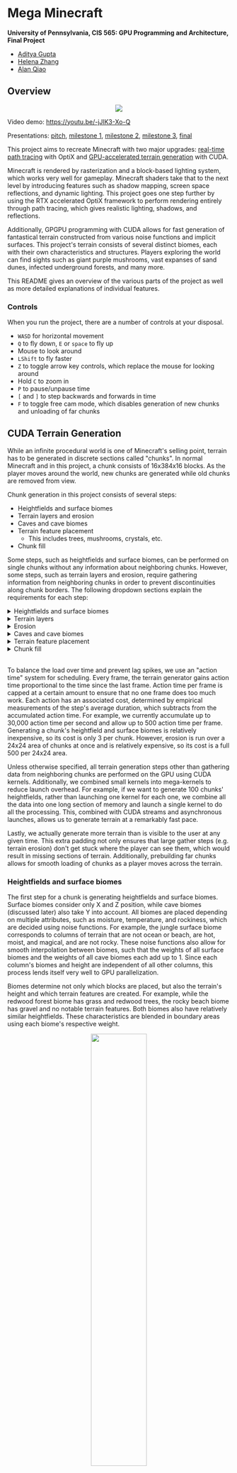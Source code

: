 # Mega Minecraft

**University of Pennsylvania, CIS 565: GPU Programming and Architecture, Final Project**

- [Aditya Gupta](https://adityag1.com/)
- [Helena Zhang](https://TODO.com/)
- [Alan Qiao](https://github.com/alan-qiao)

## Overview

<p align="center">
<img src="screenshots/12-6-2023/003.png" />
</p>

Video demo: https://youtu.be/-jJlK3-Xo-Q

Presentations: [pitch](https://docs.google.com/presentation/d/1diNXEq5zh7sp-kLlicTRt6OauGhyoBQNioDrIS7CHgw/edit?usp=drive_link), [milestone 1](https://docs.google.com/presentation/d/1w-iPBXFwFRybcw83rd-0xASlZbd4SomW0N69Pd39GI8/edit?usp=drive_link), [milestone 2](https://docs.google.com/presentation/d/1ijMXoqlIA5VvDqb1u5g5c89ef7WNxHP0v6aBaLHurk0/edit?usp=drive_link), [milestone 3](https://docs.google.com/presentation/d/1v4xKOEgfSngcHueTKa6YUtCG71jlRXH6r8Zsi7kEJ9g/edit?usp=drive_link), [final](https://docs.google.com/presentation/d/1hJqihCJB2vvmbETzr0PaqVKXA8CzNjkt8WNAU2PxQN0/edit?usp=drive_link)

This project aims to recreate Minecraft with two major upgrades: <ins>real-time path tracing</ins> with OptiX and <ins>GPU-accelerated terrain generation</ins> with CUDA.

Minecraft is rendered by rasterization and a block-based lighting system, which works very well for gameplay. Minecraft shaders take that to the next level by introducing features such as shadow mapping, screen space reflections, and dynamic lighting. This project goes one step further by using the RTX accelerated OptiX framework to perform rendering entirely through path tracing, which gives realistic lighting, shadows, and reflections.

Additionally, GPGPU programming with CUDA allows for fast generation of fantastical terrain constructed from various noise functions and implicit surfaces. This project's terrain consists of several distinct biomes, each with their own characteristics and structures. Players exploring the world can find sights such as giant purple mushrooms, vast expanses of sand dunes, infected underground forests, and many more.

This README gives an overview of the various parts of the project as well as more detailed explanations of individual features.

### Controls

When you run the project, there are a number of controls at your disposal.

- `WASD` for horizontal movement
- `Q` to fly down, `E` or `space` to fly up
- Mouse to look around
- `LShift` to fly faster
- `Z` to toggle arrow key controls, which replace the mouse for looking around
- Hold `C` to zoom in
- `P` to pause/unpause time
- `[` and `]` to step backwards and forwards in time
- `F` to toggle free cam mode, which disables generation of new chunks and unloading of far chunks

## CUDA Terrain Generation

While an infinite procedural world is one of Minecraft's selling point, terrain has to be generated in discrete sections called "chunks". In normal Minecraft and in this project, a chunk consists of 16x384x16 blocks. As the player moves around the world, new chunks are generated while old chunks are removed from view.

Chunk generation in this project consists of several steps:

- Heightfields and surface biomes
- Terrain layers and erosion
- Caves and cave biomes
- Terrain feature placement
  - This includes trees, mushrooms, crystals, etc.
- Chunk fill

Some steps, such as heightfields and surface biomes, can be performed on single chunks without any information about neighboring chunks. However, some steps, such as terrain layers and erosion, require gathering information from neighboring chunks in order to prevent discontinuities along chunk borders. The following dropdown sections explain the requirements for each step:

<details>
<summary>Heightfields and surface biomes</summary>
<img src="screenshots/readme/chunk_gen/single_chunk.png" width="20%" />
<br>
<em>Generating heightfields and surface biomes considers only a single 16x16 chunk (blue).</em>
<br>&nbsp;
</details>

<details>
<summary>Terrain layers</summary>
<img src="screenshots/readme/chunk_gen/single_chunk_1_block_border.png" width="20%" />
<br>
<em>Generating terrain layers requires gathering some padding data (orange) from surrounding chunks to calculate the slope of this chunk's heightfield (blue).</em>
<br>&nbsp;
</details>

<details>
<summary>Erosion</summary>
<img src="screenshots/readme/chunk_gen/erosion.png" width="20%" />
<br>
<em>Erosion considers a 12x12 zone of chunks (green) with 6 chunks of padding on each side (purple).</em>
<br>&nbsp;
</details>

<details>
<summary>Caves and cave biomes</summary>
<img src="screenshots/readme/chunk_gen/single_chunk.png" width="20%" />
<br>
<em>Like for heightfields and surface biomes, generating caves and cave biomes considers only a single chunk (blue).</em>
<br>&nbsp;
</details>

<details>
<summary>Terrain feature placement</summary>
<img src="screenshots/readme/chunk_gen/features.png" width="20%" />
<br>
<em>For generating terrain features, each chunk considers itself (green) and all chunks up to 3 chunks away (purple).</em>
<br>&nbsp;
</details>

<details>
<summary>Chunk fill</summary>
<img src="screenshots/readme/chunk_gen/single_chunk.png" width="20%" />
<br>
<em>Once all data has been gathered, this step fills an entire chunk (blue) with one kernel call.</em>
</details>
<br>

To balance the load over time and prevent lag spikes, we use an "action time" system for scheduling. Every frame, the terrain generator gains action time proportional to the time since the last frame. Action time per frame is capped at a certain amount to ensure that no one frame does too much work. Each action has an associated cost, determined by empirical measurements of the step's average duration, which subtracts from the accumulated action time. For example, we currently accumulate up to 30,000 action time per second and allow up to 500 action time per frame. Generating a chunk's heightfield and surface biomes is relatively inexpensive, so its cost is only 3 per chunk. However, erosion is run over a 24x24 area of chunks at once and is relatively expensive, so its cost is a full 500 per 24x24 area.

Unless otherwise specified, all terrain generation steps other than gathering data from neighboring chunks are performed on the GPU using CUDA kernels. Additionally, we combined small kernels into mega-kernels to reduce launch overhead. For example, if we want to generate 100 chunks' heightfields, rather than launching one kernel for each one, we combine all the data into one long section of memory and launch a single kernel to do all the processing. This, combined with CUDA streams and asynchronous launches, allows us to generate terrain at a remarkably fast pace.

Lastly, we actually generate more terrain than is visible to the user at any given time. This extra padding not only ensures that large gather steps (e.g. terrain erosion) don't get stuck where the player can see them, which would result in missing sections of terrain. Additionally, prebuilding far chunks allows for smooth loading of chunks as a player moves across the terrain.

### Heightfields and surface biomes

The first step for a chunk is generating heightfields and surface biomes. Surface biomes consider only X and Z position, while cave biomes (discussed later) also take Y into account. All biomes are placed depending on multiple attributes, such as moisture, temperature, and rockiness, which are decided using noise functions. For example, the jungle surface biome corresponds to columns of terrain that are not ocean or beach, are hot, moist, and magical, and are not rocky. These noise functions also allow for smooth interpolation between biomes, such that the weights of all surface biomes and the weights of all cave biomes each add up to 1. Since each column's biomes and height are independent of all other columns, this process lends itself very well to GPU parallelization.

Biomes determine not only which blocks are placed, but also the terrain's height and which terrain features are created. For example, while the redwood forest biome has grass and redwood trees, the rocky beach biome has gravel and no notable terrain features. Both biomes also have relatively similar heightfields. These characteristics are blended in boundary areas using each biome's respective weight.

<p align="center">
  <img src="screenshots/readme/biome_blend.png" width="50%" />
  <br>
  <em>As the two biomes blend, their blocks also mix.</em>
</p>

The height and biome weights of each column are stored for later use.

### Terrain layers and erosion

After heights and surface biomes are decided, the next step is to generate terrain layers and perform an erosion simulation. Our technique is based on [Procedural Generation of Volumetric Data for Terrain](https://www.diva-portal.org/smash/get/diva2:1355216/FULLTEXT01.pdf) (Machado 2019). First, layers of various materials (stone, dirt, sand, etc.) are generated using fBm noise functions. Each layer has parameters for base height and variation, and different biomes can also assign more or less weight to different layers. Layer heights are also smoothly interpolated between surface biomes based on the biomes' weights.

<p align="center">
  <img src="screenshots/readme/layers.png" width="30%" />
  <br>
  <em>A section of 9x9 chunks showing various layers.</em>
</p>

The top layers are "loose" and consist of materials like dirt, sand, and gravel. Loose layers' heights are determined in part by the terrain's slope, which requires gathering the 8 surrounding chunks of each chunk in order to determine the slope of the chunk's edges. Once all layers are placed, erosion proceeds starting from the lowest loose layer and going up to the highest. Rather than a traditional erosion simulation, which moves material from a column to its surrounding columns, we use Machado's proposed "slope method", which removes material from a column if it has too high of a difference in layer heights from its surrounding columns.

<p align="center">
  <img src="screenshots/readme/slope_method.png" width="40%" />
  <br>
  <em>Illustration from the paper of the slope method, where</em> α <em>is the maximum angle between neighboring layers (defined per material).</em>
</p>

The process is repeated until the terrain no longer changes. However, since erosion of a specified area relies on surrounding terrain data as well, performing this process on a chunk-by-chunk basis would lead to discontinuities. For that reason, we gather an entire 12x12 "zone" of chunks, as well as a further 6 chunks of padding on each side, before performing erosion on the entire 24x24 chunk area. Afterwards, we keep the eroded data for the center zone while discarding that of the padding chunks.

Erosion leads to more natural looking terrain, especially in steep areas. For example, in the jungle biome, erosion exposes subterranean stone in hilly areas while mostly ignoring relatively flat areas.

<p align="center">
  <img src="screenshots/readme/jungle_erosion.png" width="50%" />
  <br>
  <em>Notice how the relatively flat left side is mostly grassy while the steeper right side has much more exposed stone.</em>
</p>

### Caves and cave biomes

Once terrain erosion has completed, caves are carved out of the terrain. The main caves are heavily inspired by a Minecraft mod called [Worley's Caves](https://www.curseforge.com/minecraft/mc-mods/worleys-caves). True to their name, these caves use a modified version of Worley noise to generate infinite branching tunnels and large open areas. Most of the caves are hidden fully underground, but ravines located throughout the terrain provide access to the subterranean world.

<p align="center">
  <img src="screenshots/readme/ravine.png" width="50%" />
  <br>
  <em>A relatively small opening...</em>
</p>
<p align="center">
  <img src="screenshots/readme/ravine_cave.png" width="50%" />
  <br>
  <em>...can lead to a huge cave!</em>
</p>

The cave generation kernel first determines whether each block is in a cave, then it flattens that information into "cave layers". A cave layer describes a contiguous vertical section of air in a single terrain column. Each layer has a start and and an end, as well as a start cave biome and an end cave biome. Cave biomes are determined in a similar fashion to surface biomes, except some cave biome attributes also take Y position into account. Each cave layer's biome is chosen at random, with each biome's weight serving as its chance of being chosen.

Flattening the 3D information into layers allows for easily querying the start, end, height, and biomes of any layer, which is essential for placing cave features (described in the next section).

<p align="center">
  <img src="screenshots/readme/cave_side_view.png" width="50%" />
  <br>
  <em>Side view of some caves.</em>
</p>

### Terrain feature placement

At this point, the surface height, each cave layer's start and end height, and all biomes have been decided. The next step is to place terrain features, which is done on the CPU due to the inability to predetermine how many features a chunk will contain. 

Each feature type has its own uniform grid with varying cell size and cell padding. For example, large purple mushrooms have a cell size of 10 and a padding of 2, meaning that each mushroom is placed at a random point in the center 6x6 area of a 10x10 grid cell. Each cell also has a certain chance of actually containing the feature, which helps give a more random appearance to the placements. For large purple mushrooms, the chance is 50%.

<p align="center">
  <img src="screenshots/readme/feature_placement.png" width="25%" />
  <br>
  <em>Continuing the purple mushrooms example, each grid cell (outlined by black borders) represents 10x10 blocks. Gray areas are padding and purple dots are feature placements.</em>
</p>

Feature generators also contain lists of acceptable top layers so that, for example, trees are not placed on stone. For purple mushrooms, the only acceptable top layer is dirt at a thickness of at least 0.3. Even though the final top block in the biome is mycelium, the actual terrain layer is dirt and the mycelium is placed in the postprocessing step, meaning mushrooms will end up being placed on mycelium.

Each biome has its own set of feature generators. To place surface features, for each column of terrain, we first pick a random surface biome at random based on that column's biome weights. Then, for each of that biome's feature generators, we check whether any of them would generate a feature at exactly the current column's position, and if so, we place the feature on the current column with the chance set by the feature generation. Cave features are placed in a similar manner, except some of them generate from the ceiling as well. Cave feature generation uses the randomly predetermined cave biome of each cave layer instead of calculating a new random cave biome.

Since features can cross chunk boundaries, the last step is to gather the features of this chunk and surrounding chunks into one list to send to the final chunk fill kernel. Currently, the radius is set to 3 chunks, so features should be no more than 48 blocks wide.

### Chunk fill

The only thing left now is to actually fill the chunk's blocks. This step takes in various inputs:

- Heightfield
- Biome weights
- Terrain layers
- Cave layers
- Feature placements

If a position is below its column's height, it is filled in with a block depending its corresponding terrain layer. If the block is in a cave layer, it will instead be filled with air. After the layers are filled out, some biomes also apply special post-processing functions. For example, the frozen wasteland biome turns water into ice while the mesa biome places layers of colorful terracotta. As with all other biome-related processes, these too are interpolated across biome boundaries using biome weights.

After the base terrain has been constructed, terrain features are filled in. Each thread loops over all gathered features and places the first one found at the current position. Feature placement generally consists of constructing implicit surfaces (e.g. signed distance functions) and checking whether the current position lies inside any of them. These surfaces range from spheres to hexagonal prisms to splines, and many are distorted by noise and randomness to give a more natural feel. For example, each purple mushroom consists of a spline for its stem and a cylinder for its cap. Additionally, the spline is actually made up of multiple cylinders at a high enough resolution to give a smooth appearance. Much of this logic was inspired by the approach of the Minecraft mod [BetterEnd](https://www.curseforge.com/minecraft/mc-mods/betterend), which uses signed distance functions for its terrain features.

Feature placement also makes use of many early exit conditions to ensure that a thread does not perform intensive calculations for features which are nowhere near its position. Each feature type also comes with height bounds, which specify the upper and lower bounds of the feature type when compared to its placement point. This allows for determining the minimum and maximum height of all gathered features in a chunk, which in turn lets many threads safely exit without considering any feature placements.

<p align="center">
  <img src="screenshots/readme/various_features.png" width="50%" />
  <br>
  <em>Various features placed across multiple different biomes.</em>
</p>

Once all features are placed, the blocks are copied from the GPU to the CPU. Then, the last step is placing "decorators", which are blocks like flowers and small mushrooms. This is done on the CPU due to the potentially different number of positions to check for decorator placement in each column. Each biome has a set of decorator generators, each containing a chance per block, allowed bottom blocks (e.g. grass for flowers), allowed blocks to replace (usually air but can be water for ocean decorators), and optionally a second block for decorators that are two blocks tall. Some decorators, like crystals in the crystal caves, can even generate hanging from the ceiling.

<p align="center">
  <img src="screenshots/readme/birch_forest_decorators.png" width="50%" />
  <br>
  <em>Decorators in the lush birch forest biome, including grass, dandelions, peonies, and lilacs.</em>
</p>

Once decorators are placed, the chunk's block data is fully complete. All that remains is creating vertices from the blocks and sending those to the GPU to construct acceleration structures.

## OptiX Path Tracing

To efficiently and realistically render the terrain, this project uses hardware-accelerated path tracing which supports \[list features here\]. The path tracer itself is built with NVIDIA OptiX 8.0, while the final frame rasterizer and game window use DirectX 11 and the Windows API.

<p align="center">
  <img src="screenshots/readme/app_pipeline.png" width="30%" />
  <br>
  <em>Flowchart outlining application process and API segmentation.</em>
</p>

As shown in the flowchart above, each frame starts from processing any application messages. If an application message is received, it triggers a corresponding scene state update, which may be a player movement, window resize, zoom adjustment, or camera rotation. All of these events can cause changes in the currently visible region, which triggers the terrain generation process for newly visible chunks and unloads chunks that are too far. Once chunk generation is complete, it causes an update to the acceleration structures used by the path tracer. Regardless of whether new chunks are generated, the path tracing procedure is then launched to actually render the scene. The noisy output from path tracing, along with albedo and normals guide images, are then denoised. The final denoised output is then transferred to DirectX 11, which renders the frame using a single triangle that covers the entire screen.

### Base path tracer

The path tracer consists of various OptiX programs, which are similar to regular shaders in that they are located on the GPU and represent different shading operations. They are also organized into different program groups that represent different functionalities. All shader program groups are stored in a Shader Binding Table (SBT). 

Dispatching an OptiX render will first call the raygen program group. This program group not only determines which pixel a thread corresponds to and generates a ray pointing at that pixel, but it also iterates through the ray's bounces and even launches occlusion rays for shadow calculations.

Then, the hit program groups are called when a ray hits geometry in the scene. There are two types of hit programs: any-hit and closest-hit. Any-hit programs are called on any intersection; we use them to ignore intersections with full transparency (e.g. in tall grass and flowers). Closest-hit programs are called on the closest intersection; these are where we evaluate BRDFs, accumulate light, and determine how rays bounce.

If a ray does not hit any geometry, it insteaad calls a miss program group. In our project, miss program groups are used mostly for occlusion testing and sky shading.

Lastly, buffering the scene geometry to the GPU requires further setup. As the user navigates through the terrain, new chunks are generated while old chunks are unloaded. To allow for this dynamic rendering of chunks, we use a two-layer setup of acceleration structures. Each chunk is represented by a Geometry Acceleration Structure (GAS), which are children of a top-level Instance Acceleration Structure (IAS). This allows for easily adding and removing chunks (GASes) from the current set of geometry, as the device-side handle of the IAS never changes.

Combining the OptiX programs and acceleration structures results in a full path tracing pipeline:

<p align="center">
  <img src="screenshots/readme/optix_programs.jpg" width="50%" />
  <br>
  <em>OptiX program relationships.</em>
</p>

### Path tracer features

The OptiX path tracer uses several physically based shading techniques to shade the terrain in a realistic manner. Due to the complexity of the terrain with various emissive objects, an accurate light simulation is necessary to correcty simulate the light interaction at any location in the scene. The path tracer achieves this with global illumination; this technique multiplies the intersection's color with the color of the ray and adds this color accumulation to the pixel of initial interaction. As a ray bounces through the scene, the pixel represented by this ray accumulates the colors from all the ray intersections, lights, and the sky.

Next, the path tracer uses direct lighting to add light influence on the pixel when an intersection is not obscured by another object to a light source by adding the light's emission with the ray color. This technique adds strong, visible shadows to surfaces that can only be reached through indirect lighting. Soft shadows can also be simulated by sampling the entire surface of a light source. Direct lighting utilizes different types of rays and shader programs that are defined when OptiX is initialized by using a closest hit shader to calculate color accumulation and any hit shader to find obstructions to a light source. 

<p align="center">
  <img src="screenshots/12-3-2023/008.png" width="50%" />
  <br>
  <em>Objects block sunlight and cast shadows on surfaces</em>
</p>


Different materials in the scene would reflect light differently. Most notably, water and crystals have specular reflective and refractive properties. When a ray hits such an object, the ray has a chance of being refracted if its Index of Refraction allows, and the following ray bounce would bend slightly according to the IoR and transmit the light through the object. Otherwise, the light will be reflected according to the direction of the surface normal. Some other materials with reflective properties, such as sand and gravel, have microfacet roughness reflexivity that makes them appear slightly reflective without being transparent. 

<p align="center">
  <img src="screenshots/12-6-2023/009.png" width="50%" />
  <br>
  <em>Water is reflective, and also see-through.</em>
</p>


Finally, rays may experience volumetric scattering in the scene during certain times of the day in the scene. In the case of scattering, the ray would not reach its intended intersection point. However, it is also inefficient to simulate multiple cases of scattering of a ray in a random direction, so the path tracer checks for direct lighting at a ray's first scattering occurrence. If the scattered ray is not directly illuminated by a light source, the ray is considered "absorbed" by the volumetric particle. This technique creates volumetric fog, which is best represented by light rays traveling in between gaps in the terrain. 

<p align="center">
  <img src="screenshots/readme/mushroom_rays.png" width="50%" />
  <br>
  <em>Rays of sunlight going through gaps between mushroom stems.</em>
</p>

### Optimizations

We made various optimizations to our OptiX pipeline to improve path tracing performance. Special thanks goes to [Detlef Roettger](https://forums.developer.nvidia.com/u/droettger/) for advising us on this topic.

First, we choose debug logging and error checking levels based on whether we are launching the project in debug or release mode. Debug messages provide invaluable information for solving issues with the project, but enabling them can severely degrade performance. In release mode, we remove most logging and error checking to allow for much higher performance.

Next, since the maximum number of renderable chunks at once is known ahead of time as a function of the maximum render distance, we can preallocate memory for certain structs to avoid having to allocate memory on the fly. We also store an array of chunk data with a fixed maximum size along with a pool of chunk IDs that is drawn from whenever a new chunk is created. These methods allow for easily updating GASes and the IAS each frame if necessary. The structure of the GASes and IAS is also important; we use the previously mentioned hierarchy with many GASes under one IAS along with the scene hierarchy flag `OPTIX_TRAVERSABLE_GRAPH_FLAG_ALLOW_SINGLE_LEVEL_INSTANCING` to take full advantage of RTX cores.

Additionally, each frame's final denoised output is rendered directly into a D3D11 texture using CUDA-D3D11 interop, which removes the need for costly transfers between host and device. The D3D11 renderer itself uses an oversized fullscreen triangle to render to the screen, which avoids the [possible redraws](https://wallisc.github.io/rendering/2021/04/18/Fullscreen-Pass.html) that can come with a fullscreen quad. The vertex shader also generates vertex positions and UVs directly to minimize its memory footprint.

### Sky

The sky includes a full day and night cycle, complete with a sun, moon, clouds, and stars. During sunrise and sunset, the sky becomes a bright orange near the sun. Additionally, since they are the main sources of light on the surface, the sun and moon are also sampled for direct lighting to reduce noise.

<p align="center">
  <img src="screenshots/12-3-2023/002.png" width="50%" />
  <br>
  <em>The sun sets over an oasis.</em>
</p>

<p align="center">
  <img src="screenshots/12-3-2023/006.png" width="50%" />
  <br>
  <em>Shadowy fungi against a starry night sky.</em>
</p>

### Denoising

The denoiser implemented in this program is the AOV denoiser packaged with OptiX 8. The denoiser can optionally be set to 2x upscaling mode, which renders at half the preset render resolution and uses the denoiser to upscale back to the original size, reducing the raytracing workload. This section gives a brief overview of each denoiser and its pros and cons. For more details on the denoisers, please refer to the official API documentation linked below in the references section.

#### OptiX AOV denoiser

The AOV denoiser takes in a noisy path traced image as well as auxiliary albedo and normals buffers. it also does some additional calculations for HDR inputs to determine the average color. Then, using a pre-trained neural network, it outputs a denoised final image. Using the auxiliary buffers greatly increases the denoiser's efficacy, especially in areas without much direct lighting, as the denoiser can more easily distinguish between different blocks and colors.

Using a denoiser does result in a noticeable performance drop, but it leads to much faster convergence of the final image. It takes less than a second for the render to fully converge when aboveground. When underground, it takes around 5 seconds since we do not sample emissive surfaces for direct lighting.

One caveat of the denoiser is that it does not work very well when the player is in motion. There is noticeable camera flickering as the path tracing noise moves across the screen, and the problem is once again exacerbated in caves due to the lack of direct lighting.

#### OptiX 2x upscaling AOV denoiser

The 2x upscaling AOV denoiser acts very similarly to the regular AOV denoiser, except that it additionally scales the image up by 2x. This allows for keeping the final render size constant while halving the raytracing resolution, effectively reducing the raytracing workload to 25%.

This comes with the obvious advantage of greatly increasaing performance. We saw around a 2x improvement in performance when rendering at 720x540 and 1920x1080. Additionally, this model can be used for "supersampling" by raytracing at the window resolution, scaling up to 2x using the denoiser, then downsampling to the window resolution.

However, this denoiser of course comes with some disadvantages. The main disadvantage is that areas with high frequency detail tend to become blurry. For example, tree leaves generally have high frequency detail because leaf textures have many transparent pixels mixed in among opaque pixels.

<p align="center">
  <img src="screenshots/readme/trees_regular.png" width="50%" /><img src="screenshots/readme/trees_upscaled.png" width="50%" />
  <br>
  <em>The same two trees, rendered at full resolution (left) and half resolution with upscaling (right). Notice that the leaves are much blurrier with upscaling.</em>
</p>

Additionally, as with the regular AOV denoiser, this denoiser does not work very well with motion.

## Gallery

Sections are organized in chronological order.

<details>
<summary>Terrain rendered with OpenGL</summary>
<br>
<img src="screenshots/11-13-2023/minecraft_01.png" />
<img src="screenshots/11-13-2023/minecraft_04.png" />
<img src="screenshots/11-13-2023/minecraft_03.png" />
<img src="screenshots/11-13-2023/minecraft_02.png" />
</details>

<details>
<summary>First path traced results</summary>
<br>
<img src="screenshots/11-23-2023/terrain.png" />
<img src="screenshots/11-23-2023/freecam.png" />
</details>

<details>
<summary>Caves</summary>
<br>
<img src="screenshots/11-26-2023/cave_1.png" />
<img src="screenshots/11-26-2023/cave_3.png" />
<img src="screenshots/11-26-2023/cave_2.png" />
</details>

<details>
<summary>Reflections and sky</summary>
<br>
<img src="screenshots/12-3-2023/003.png" />
<img src="screenshots/12-3-2023/005.png" />
<img src="screenshots/12-3-2023/001.png" />
</details>

<details>
<summary>Cool terrain areas</summary>
<br>
<img src="screenshots/12-6-2023/001.png" />
<img src="screenshots/12-6-2023/003.png" />
<img src="screenshots/12-6-2023/006.png" />
<img src="screenshots/12-6-2023/009.png" />
</details>

<details>
<summary>More cool terrain areas</summary>
<br>
<img src="screenshots/12-6-2023/001.png" />
<img src="screenshots/12-6-2023/003.png" />
<img src="screenshots/12-6-2023/006.png" />
<img src="screenshots/12-6-2023/009.png" />
</details>

## References

- [Procedural Generation of Volumetric Data for Terrain](https://www.diva-portal.org/smash/get/diva2:1355216/FULLTEXT01.pdf) (Machado 2019)
- [<em>Physically Based Rendering: From Theory to Implementation</em>](https://pbrt.org/)
- [Ingo Wald's OptiX 7 course](https://github.com/ingowald/optix7course)
- OptiX [Programming Guide](https://raytracing-docs.nvidia.com/optix8/guide/index.html#preface#) and [API documentation](https://raytracing-docs.nvidia.com/optix8/api/index.html)
- [CUDA Programming Guide](https://docs.nvidia.com/cuda/cuda-c-programming-guide/index.html)
- [Worley's Caves](https://www.curseforge.com/minecraft/mc-mods/worleys-caves)
- [BetterEnd](https://www.curseforge.com/minecraft/mc-mods/betterend)

## Special Thanks

- [Detlef Roettger](https://forums.developer.nvidia.com/u/droettger/) for giving us invaluable OptiX advice and looking through our codebase
- [Eric Haines](https://erich.realtimerendering.com/) for putting us in contact with Detlef
- [Henrique Furtado Machado](https://www.linkedin.com/in/henriquefur/) for discussing the details of his paper with us
- [Wayne Wu](https://www.wuwayne.com/), [Shehzan Mohammed](https://www.linkedin.com/in/shehzan-mohammed/), and the TAs for teaching CIS 5650
- [Adam Mally](https://www.linkedin.com/in/adam-mally-888b912b/) for assigning the original Mini Minecraft project
